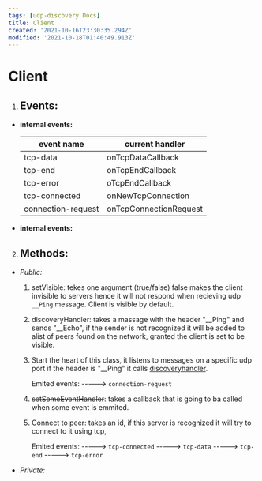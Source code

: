 ```yaml
---
tags: [udp-discovery Docs]
title: Client
created: '2021-10-16T23:30:35.294Z'
modified: '2021-10-18T01:40:49.913Z'
---
```


# Client
1. ## Events:
- **internal events:**

  |event name              |current handler           |
  |------------------------|--------------------------|
  | tcp-data               | onTcpDataCallback        |
  | tcp-end                | onTcpEndCallback         |
  | tcp-error              | oTcpEndCallback          |
  | tcp-connected          | onNewTcpConnection       |
  | connection-request     | onTcpConnectionRequest   |
  
- **internal events:**

2. ## Methods:

- *Public:*
  1. setVisible:
    tekes one argument (true/false) false makes the client invisible
    to servers hence it will not respond when recieving udp ```__Ping```
    message.
    Client is visible by default.
  
  2. discoveryHandler:
    takes a massage with the header "__Ping" and sends "__Echo", if the sender is not recognized it will be added to alist of peers found on the network, granted the client is set to be visible.

  3. Start
    the heart of this class, it listens to messages on a specific udp port
    if the header is "__Ping" it calls [discoveryhandler](#).
     
     Emited events:
      -----> ```connection-request```
      

  4. ~~setSomeEventHandler~~:
    takes a callback that is going to ba called when some event is emmited.

  5. Connect to peer:
    takes an id, if this server is recognized it will try to connect to it using tcp,

      Emited events:
      -----> ```tcp-connected```
      -----> ```tcp-data```
      -----> ```tcp-end```
      -----> ```tcp-error```


- *Private:*
